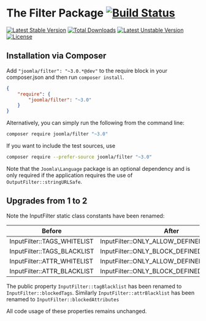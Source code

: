 # The Filter Package [![Build Status](https://github.com/joomla-framework/filter/actions/workflows/ci.yml/badge.svg?branch=3.x-dev)](https://github.com/joomla-framework/filter)

[![Latest Stable Version](https://poser.pugx.org/joomla/filter/v/stable)](https://packagist.org/packages/joomla/filter)
[![Total Downloads](https://poser.pugx.org/joomla/filter/downloads)](https://packagist.org/packages/joomla/filter)
[![Latest Unstable Version](https://poser.pugx.org/joomla/filter/v/unstable)](https://packagist.org/packages/joomla/filter)
[![License](https://poser.pugx.org/joomla/filter/license)](https://packagist.org/packages/joomla/filter)

## Installation via Composer

Add `"joomla/filter": "~3.0.*@dev"` to the require block in your composer.json and then run `composer install`.

```json
{
	"require": {
		"joomla/filter": "~3.0"
	}
}
```

Alternatively, you can simply run the following from the command line:

```sh
composer require joomla/filter "~3.0"
```

If you want to include the test sources, use

```sh
composer require --prefer-source joomla/filter "~3.0"
```

Note that the `Joomla\Language` package is an optional dependency and is only required if the application requires the use of `OutputFilter::stringURLSafe`.

## Upgrades from 1 to 2
Note the InputFilter static class constants have been renamed:

| Before  | After |
| ------------- | ------------- |
| InputFilter::TAGS_WHITELIST  | InputFilter::ONLY_ALLOW_DEFINED_TAGS  |
| InputFilter::TAGS_BLACKLIST  | InputFilter::ONLY_BLOCK_DEFINED_TAGS  |
| InputFilter::ATTR_WHITELIST  | InputFilter::ONLY_ALLOW_DEFINED_ATTRIBUTES  |
| InputFilter::ATTR_BLACKLIST  | InputFilter::ONLY_BLOCK_DEFINED_ATTRIBUTES  |

The public property `InputFilter::tagBlacklist` has been renamed to `InputFilter::blockedTags`. Similarly
`InputFilter::attrBlacklist` has been renamed to `InputFilter::blockedAttributes`

All code usage of these properties remains unchanged.
